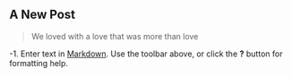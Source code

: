 ## A New Post
> We loved with a love that was more than love

-1.
Enter text in [Markdown](http://daringfireball.net/projects/markdown/). Use the toolbar above, or click the **?** button for formatting help.
